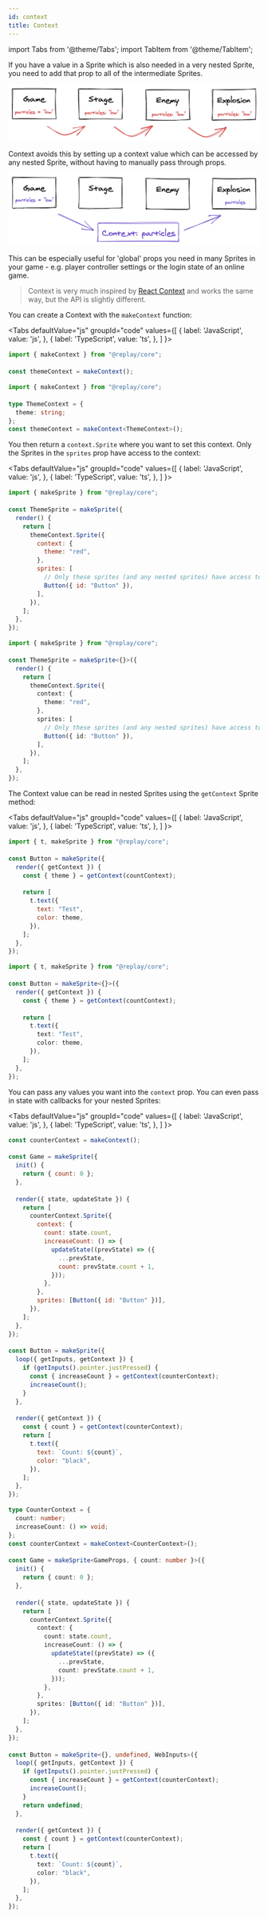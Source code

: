 ```yaml
---
id: context
title: Context
---
```


import Tabs from '@theme/Tabs';
import TabItem from '@theme/TabItem';

If you have a value in a Sprite which is also needed in a very nested Sprite, you need to add that prop to all of the intermediate Sprites.

![props diagram](/img/context-props.png)

Context avoids this by setting up a context value which can be accessed by any nested Sprite, without having to manually pass through props.

![context diagram](/img/context.png)

This can be especially useful for 'global' props you need in many Sprites in your game - e.g. player controller settings or the login state of an online game.

> Context is very much inspired by [React Context](https://reactjs.org/docs/context.html) and works the same way, but the API is slightly different.

You can create a Context with the `makeContext` function:

<Tabs
  defaultValue="js"
  groupId="code"
  values={[
    { label: 'JavaScript', value: 'js', },
    { label: 'TypeScript', value: 'ts', },
  ]
}>
<TabItem value="js">

```js
import { makeContext } from "@replay/core";

const themeContext = makeContext();
```

</TabItem>
<TabItem value="ts">

```ts
import { makeContext } from "@replay/core";

type ThemeContext = {
  theme: string;
};
const themeContext = makeContext<ThemeContext>();
```

</TabItem>
</Tabs>

You then return a `context.Sprite` where you want to set this context. Only the Sprites in the `sprites` prop have access to the context:

<Tabs
  defaultValue="js"
  groupId="code"
  values={[
    { label: 'JavaScript', value: 'js', },
    { label: 'TypeScript', value: 'ts', },
  ]
}>
<TabItem value="js">

```js
import { makeSprite } from "@replay/core";

const ThemeSprite = makeSprite({
  render() {
    return [
      themeContext.Sprite({
        context: {
          theme: "red",
        },
        sprites: [
          // Only these sprites (and any nested sprites) have access to the context
          Button({ id: "Button" }),
        ],
      }),
    ];
  },
});
```

</TabItem>
<TabItem value="ts">

```ts
import { makeSprite } from "@replay/core";

const ThemeSprite = makeSprite<{}>({
  render() {
    return [
      themeContext.Sprite({
        context: {
          theme: "red",
        },
        sprites: [
          // Only these sprites (and any nested sprites) have access to the context
          Button({ id: "Button" }),
        ],
      }),
    ];
  },
});
```

</TabItem>
</Tabs>

The Context value can be read in nested Sprites using the `getContext` Sprite method:

<Tabs
  defaultValue="js"
  groupId="code"
  values={[
    { label: 'JavaScript', value: 'js', },
    { label: 'TypeScript', value: 'ts', },
  ]
}>
<TabItem value="js">

```js
import { t, makeSprite } from "@replay/core";

const Button = makeSprite({
  render({ getContext }) {
    const { theme } = getContext(countContext);

    return [
      t.text({
        text: "Test",
        color: theme,
      }),
    ];
  },
});
```

</TabItem>
<TabItem value="ts">

```ts
import { t, makeSprite } from "@replay/core";

const Button = makeSprite<{}>({
  render({ getContext }) {
    const { theme } = getContext(countContext);

    return [
      t.text({
        text: "Test",
        color: theme,
      }),
    ];
  },
});
```

</TabItem>
</Tabs>

You can pass any values you want into the `context` prop. You can even pass in state with callbacks for your nested Sprites:

<Tabs
  defaultValue="js"
  groupId="code"
  values={[
    { label: 'JavaScript', value: 'js', },
    { label: 'TypeScript', value: 'ts', },
  ]
}>
<TabItem value="js">

```js
const counterContext = makeContext();

const Game = makeSprite({
  init() {
    return { count: 0 };
  },

  render({ state, updateState }) {
    return [
      counterContext.Sprite({
        context: {
          count: state.count,
          increaseCount: () => {
            updateState((prevState) => ({
              ...prevState,
              count: prevState.count + 1,
            }));
          },
        },
        sprites: [Button({ id: "Button" })],
      }),
    ];
  },
});

const Button = makeSprite({
  loop({ getInputs, getContext }) {
    if (getInputs().pointer.justPressed) {
      const { increaseCount } = getContext(counterContext);
      increaseCount();
    }
  },

  render({ getContext }) {
    const { count } = getContext(counterContext);
    return [
      t.text({
        text: `Count: ${count}`,
        color: "black",
      }),
    ];
  },
});
```

</TabItem>
<TabItem value="ts">

```ts
type CounterContext = {
  count: number;
  increaseCount: () => void;
};
const counterContext = makeContext<CounterContext>();

const Game = makeSprite<GameProps, { count: number }>({
  init() {
    return { count: 0 };
  },

  render({ state, updateState }) {
    return [
      counterContext.Sprite({
        context: {
          count: state.count,
          increaseCount: () => {
            updateState((prevState) => ({
              ...prevState,
              count: prevState.count + 1,
            }));
          },
        },
        sprites: [Button({ id: "Button" })],
      }),
    ];
  },
});

const Button = makeSprite<{}, undefined, WebInputs>({
  loop({ getInputs, getContext }) {
    if (getInputs().pointer.justPressed) {
      const { increaseCount } = getContext(counterContext);
      increaseCount();
    }
    return undefined;
  },

  render({ getContext }) {
    const { count } = getContext(counterContext);
    return [
      t.text({
        text: `Count: ${count}`,
        color: "black",
      }),
    ];
  },
});
```

</TabItem>
</Tabs>
